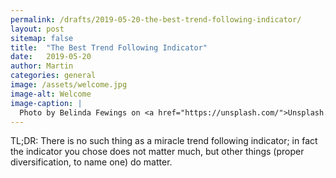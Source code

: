 ```yaml
---
permalink: /drafts/2019-05-20-the-best-trend-following-indicator/
layout: post
sitemap: false
title:  "The Best Trend Following Indicator"
date:   2019-05-20
author: Martin
categories: general
image: /assets/welcome.jpg
image-alt: Welcome
image-caption: |
  Photo by Belinda Fewings on <a href="https://unsplash.com/">Unsplash.com</a>
---
```


TL;DR: There is no such thing as a miracle trend following indicator; in fact the indicator you chose does not matter much, but other things (proper diversification, to name one) do matter.